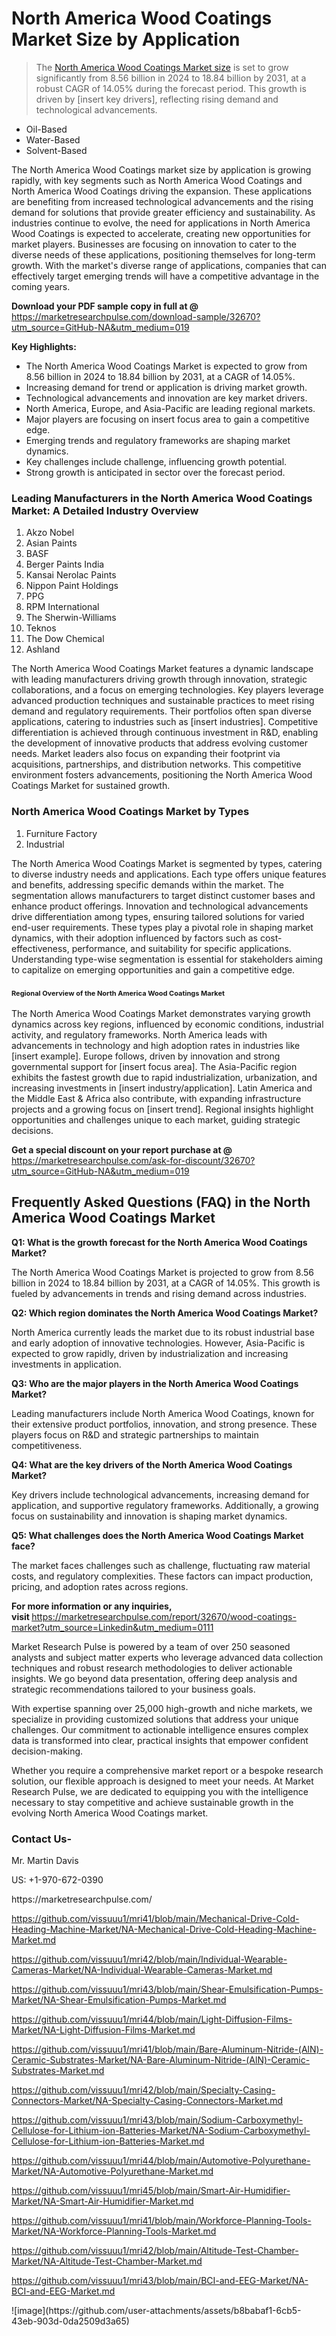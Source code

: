 <h1>North America Wood Coatings Market&nbsp;Size by Application</h1><blockquote><p>The <a href="https://marketresearchpulse.com/download-sample/32670?utm_source=GitHub-NA&amp;utm_medium=019">North America Wood Coatings Market size</a> is set to grow significantly from 8.56 billion in 2024 to 18.84 billion by 2031, at a robust CAGR of 14.05% during the forecast period. This growth is driven by [insert key drivers], reflecting rising demand and technological advancements.</p></blockquote><ul><li>Oil-Based <li> Water-Based <li> Solvent-Based</li></ul><p>The North America Wood Coatings market size by application is growing rapidly, with key segments such as North America Wood Coatings and North America Wood Coatings driving the expansion. These applications are benefiting from increased technological advancements and the rising demand for solutions that provide greater efficiency and sustainability. As industries continue to evolve, the need for applications in North America Wood Coatings is expected to accelerate, creating new opportunities for market players. Businesses are focusing on innovation to cater to the diverse needs of these applications, positioning themselves for long-term growth. With the market's diverse range of applications, companies that can effectively target emerging trends will have a competitive advantage in the coming years.</p><p><strong>Download your PDF sample copy in full at @ </strong><a href="https://marketresearchpulse.com/download-sample/32670?utm_source=GitHub-NA&amp;utm_medium=019">https://marketresearchpulse.com/download-sample/32670?utm_source=GitHub-NA&amp;utm_medium=019</a></p><p><strong>Key Highlights: </strong></p><ul><li>The North America Wood Coatings Market is expected to grow from 8.56 billion in 2024 to 18.84 billion by 2031, at a CAGR of 14.05%.</li><li>Increasing demand for trend or application is driving market growth.</li><li>Technological advancements and innovation are key market drivers.</li><li>North America, Europe, and Asia-Pacific are leading regional markets.</li><li>Major players are focusing on insert focus area to gain a competitive edge.</li><li>Emerging trends and regulatory frameworks are shaping market dynamics.</li><li>Key challenges include challenge, influencing growth potential.</li><li>Strong growth is anticipated in sector over the forecast period.</li></ul><h3>Leading Manufacturers in the North America Wood Coatings Market: A Detailed Industry Overview</h3><ol><li>Akzo Nobel</li><li>Asian Paints</li><li>BASF</li><li>Berger Paints India</li><li>Kansai Nerolac Paints</li><li>Nippon Paint Holdings</li><li>PPG</li><li>RPM International</li><li>The Sherwin-Williams</li><li>Teknos</li><li>The Dow Chemical</li><li>Ashland</li></ol><div class="flex max-w-full flex-col flex-grow"><div class="min-h-8 text-message flex w-full flex-col items-end gap-2 whitespace-normal break-words [.text-message+&amp;]:mt-5" dir="auto" data-message-author-role="assistant" data-message-id="fd8432e4-4910-450d-b182-61b7bfb0a01f" data-message-model-slug="gpt-4o"><div class="flex w-full flex-col gap-1 empty:hidden first:pt-[3px]"><div class="markdown prose w-full break-words dark:prose-invert light"><p>The North America Wood Coatings Market features a dynamic landscape with leading manufacturers driving growth through innovation, strategic collaborations, and a focus on emerging technologies. Key players leverage advanced production techniques and sustainable practices to meet rising demand and regulatory requirements. Their portfolios often span diverse applications, catering to industries such as [insert industries]. Competitive differentiation is achieved through continuous investment in R&amp;D, enabling the development of innovative products that address evolving customer needs. Market leaders also focus on expanding their footprint via acquisitions, partnerships, and distribution networks. This competitive environment fosters advancements, positioning the North America Wood Coatings Market for sustained growth.</p></div></div></div></div><h3>North America Wood Coatings Market by Types</h3><ol><li>Furniture Factory <li> Industrial</li></ol><div class="flex max-w-full flex-col flex-grow"><div class="min-h-8 text-message flex w-full flex-col items-end gap-2 whitespace-normal break-words [.text-message+&amp;]:mt-5" dir="auto" data-message-author-role="assistant" data-message-id="084470be-0bb7-4664-bddf-5156b4f41249" data-message-model-slug="gpt-4o-mini"><div class="flex w-full flex-col gap-1 empty:hidden first:pt-[3px]"><div class="markdown prose w-full break-words dark:prose-invert light"><p>The North America Wood Coatings Market is segmented by types, catering to diverse industry needs and applications. Each type offers unique features and benefits, addressing specific demands within the market. The segmentation allows manufacturers to target distinct customer bases and enhance product offerings. Innovation and technological advancements drive differentiation among types, ensuring tailored solutions for varied end-user requirements. These types play a pivotal role in shaping market dynamics, with their adoption influenced by factors such as cost-effectiveness, performance, and suitability for specific applications. Understanding type-wise segmentation is essential for stakeholders aiming to capitalize on emerging opportunities and gain a competitive edge.</p></div></div></div></div><h3><span style="font-size: 11px;">Regional Overview of the North America Wood Coatings Market</span></h3><div class="flex max-w-full flex-col flex-grow"><div class="min-h-8 text-message flex w-full flex-col items-end gap-2 whitespace-normal break-words [.text-message+&amp;]:mt-5" dir="auto" data-message-author-role="assistant" data-message-id="e9038762-ce64-4e30-91c9-9bd413514231" data-message-model-slug="gpt-4o-mini"><div class="flex w-full flex-col gap-1 empty:hidden first:pt-[3px]"><div class="markdown prose w-full break-words dark:prose-invert light"><p>The North America Wood Coatings Market demonstrates varying growth dynamics across key regions, influenced by economic conditions, industrial activity, and regulatory frameworks. North America leads with advancements in technology and high adoption rates in industries like [insert example]. Europe follows, driven by innovation and strong governmental support for [insert focus area]. The Asia-Pacific region exhibits the fastest growth due to rapid industrialization, urbanization, and increasing investments in [insert industry/application]. Latin America and the Middle East &amp; Africa also contribute, with expanding infrastructure projects and a growing focus on [insert trend]. Regional insights highlight opportunities and challenges unique to each market, guiding strategic decisions.</p></div></div></div></div><p><strong>Get a special discount on your report purchase at @ </strong><a href="https://marketresearchpulse.com/ask-for-discount/32670?utm_source=GitHub-NA&amp;utm_medium=019">https://marketresearchpulse.com/ask-for-discount/32670?utm_source=GitHub-NA&amp;utm_medium=019</a></p><h2>Frequently Asked Questions (FAQ) in the North America Wood Coatings Market</h2><p><strong>Q1: What is the growth forecast for the North America Wood Coatings Market?</strong></p><p>The North America Wood Coatings Market is projected to grow from 8.56 billion in 2024 to 18.84 billion by 2031, at a CAGR of 14.05%. This growth is fueled by advancements in trends and rising demand across industries.</p><p><strong>Q2: Which region dominates the North America Wood Coatings Market?</strong></p><p>North America currently leads the market due to its robust industrial base and early adoption of innovative technologies. However, Asia-Pacific is expected to grow rapidly, driven by industrialization and increasing investments in application.</p><p><strong>Q3: Who are the major players in the North America Wood Coatings Market?</strong></p><p>Leading manufacturers include North America Wood Coatings, known for their extensive product portfolios, innovation, and strong presence. These players focus on R&amp;D and strategic partnerships to maintain competitiveness.</p><p><strong>Q4: What are the key drivers of the North America Wood Coatings Market?</strong></p><p>Key drivers include technological advancements, increasing demand for application, and supportive regulatory frameworks. Additionally, a growing focus on sustainability and innovation is shaping market dynamics.</p><p><strong>Q5: What challenges does the North America Wood Coatings Market face?</strong></p><p>The market faces challenges such as challenge, fluctuating raw material costs, and regulatory complexities. These factors can impact production, pricing, and adoption rates across regions.</p><p><strong>For more information or any inquiries, visit&nbsp;</strong><a href="https://marketresearchpulse.com/report/32670/wood-coatings-market?utm_source=Linkedin&utm_medium=0111">https://marketresearchpulse.com/report/32670/wood-coatings-market?utm_source=Linkedin&utm_medium=0111</a></p><p>Market Research Pulse is powered by a team of over 250 seasoned analysts and subject matter experts who leverage advanced data collection techniques and robust research methodologies to deliver actionable insights. We go beyond data presentation, offering deep analysis and strategic recommendations tailored to your business goals.</p><p>With expertise spanning over 25,000 high-growth and niche markets, we specialize in providing customized solutions that address your unique challenges. Our commitment to actionable intelligence ensures complex data is transformed into clear, practical insights that empower confident decision-making.</p><p>Whether you require a comprehensive market report or a bespoke research solution, our flexible approach is designed to meet your needs. At Market Research Pulse, we are dedicated to equipping you with the intelligence necessary to stay competitive and achieve sustainable growth in the evolving North America Wood Coatings market.</p><h3><strong>Contact Us-</strong></h3><p>Mr. Martin Davis</p><p>US: +1-970-672-0390</p><p>https://marketresearchpulse.com/</p><p><a href="https://github.com/vissuuu1/mri41/blob/main/Mechanical-Drive-Cold-Heading-Machine-Market/NA-Mechanical-Drive-Cold-Heading-Machine-Market.md">https://github.com/vissuuu1/mri41/blob/main/Mechanical-Drive-Cold-Heading-Machine-Market/NA-Mechanical-Drive-Cold-Heading-Machine-Market.md</a></p><p><a href="https://github.com/vissuuu1/mri42/blob/main/Individual-Wearable-Cameras-Market/NA-Individual-Wearable-Cameras-Market.md">https://github.com/vissuuu1/mri42/blob/main/Individual-Wearable-Cameras-Market/NA-Individual-Wearable-Cameras-Market.md</a></p><p><a href="https://github.com/vissuuu1/mri43/blob/main/Shear-Emulsification-Pumps-Market/NA-Shear-Emulsification-Pumps-Market.md">https://github.com/vissuuu1/mri43/blob/main/Shear-Emulsification-Pumps-Market/NA-Shear-Emulsification-Pumps-Market.md</a></p><p><a href="https://github.com/vissuuu1/mri44/blob/main/Light-Diffusion-Films-Market/NA-Light-Diffusion-Films-Market.md">https://github.com/vissuuu1/mri44/blob/main/Light-Diffusion-Films-Market/NA-Light-Diffusion-Films-Market.md</a></p><p><a href="https://github.com/vissuuu1/mri41/blob/main/Bare-Aluminum-Nitride-(AlN)-Ceramic-Substrates-Market/NA-Bare-Aluminum-Nitride-(AlN)-Ceramic-Substrates-Market.md">https://github.com/vissuuu1/mri41/blob/main/Bare-Aluminum-Nitride-(AlN)-Ceramic-Substrates-Market/NA-Bare-Aluminum-Nitride-(AlN)-Ceramic-Substrates-Market.md</a></p><p><a href="https://github.com/vissuuu1/mri42/blob/main/Specialty-Casing-Connectors-Market/NA-Specialty-Casing-Connectors-Market.md">https://github.com/vissuuu1/mri42/blob/main/Specialty-Casing-Connectors-Market/NA-Specialty-Casing-Connectors-Market.md</a></p><p><a href="https://github.com/vissuuu1/mri43/blob/main/Sodium-Carboxymethyl-Cellulose-for-Lithium-ion-Batteries-Market/NA-Sodium-Carboxymethyl-Cellulose-for-Lithium-ion-Batteries-Market.md">https://github.com/vissuuu1/mri43/blob/main/Sodium-Carboxymethyl-Cellulose-for-Lithium-ion-Batteries-Market/NA-Sodium-Carboxymethyl-Cellulose-for-Lithium-ion-Batteries-Market.md</a></p><p><a href="https://github.com/vissuuu1/mri44/blob/main/Automotive-Polyurethane-Market/NA-Automotive-Polyurethane-Market.md">https://github.com/vissuuu1/mri44/blob/main/Automotive-Polyurethane-Market/NA-Automotive-Polyurethane-Market.md</a></p><p><a href="https://github.com/vissuuu1/mri45/blob/main/Smart-Air-Humidifier-Market/NA-Smart-Air-Humidifier-Market.md">https://github.com/vissuuu1/mri45/blob/main/Smart-Air-Humidifier-Market/NA-Smart-Air-Humidifier-Market.md</a></p><p><a href="https://github.com/vissuuu1/mri41/blob/main/Workforce-Planning-Tools-Market/NA-Workforce-Planning-Tools-Market.md">https://github.com/vissuuu1/mri41/blob/main/Workforce-Planning-Tools-Market/NA-Workforce-Planning-Tools-Market.md</a></p><p><a href="https://github.com/vissuuu1/mri42/blob/main/Altitude-Test-Chamber-Market/NA-Altitude-Test-Chamber-Market.md">https://github.com/vissuuu1/mri42/blob/main/Altitude-Test-Chamber-Market/NA-Altitude-Test-Chamber-Market.md</a></p><p><a href="https://github.com/vissuuu1/mri43/blob/main/BCI-and-EEG-Market/NA-BCI-and-EEG-Market.md">https://github.com/vissuuu1/mri43/blob/main/BCI-and-EEG-Market/NA-BCI-and-EEG-Market.md</a></p>
![image](https://github.com/user-attachments/assets/b8babaf1-6cb5-43eb-903d-0da2509d3a65)

